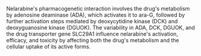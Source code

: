 Nelarabine's pharmacogenetic interaction involves the drug's metabolism by adenosine deaminase (ADA), which activates it to ara-G, followed by further activation steps mediated by deoxycytidine kinase (DCK) and deoxyguanosine kinase (DGUOK). The variability in ADA, DCK, DGUOK, and the drug transporter gene SLC29A1 influence nelarabine's activation, efficacy, and toxicity by affecting both the drug's metabolism and the cellular uptake of its active forms.